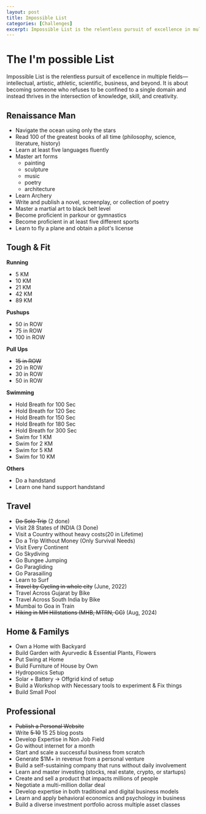 ```yaml
---
layout: post
title: Impossible List
categories: [Challenges]
excerpt: Impossible List is the relentless pursuit of excellence in multiple fields—intellectual, artistic, athletic, scientific, business, and beyond. It is about becoming someone who refuses to be confined to a single domain and instead thrives in the intersection of knowledge, skill, and creativity.
---
```


# The I'm possible List

Impossible List is the relentless pursuit of excellence in multiple fields—intellectual, artistic, athletic, scientific, business, and beyond. It is about becoming someone who refuses to be confined to a single domain and instead thrives in the intersection of knowledge, skill, and creativity.

## Renaissance Man

- Navigate the ocean using only the stars
- Read 100 of the greatest books of all time (philosophy, science, literature, history)
- Learn at least five languages fluently
- Master art forms 
  - painting 
  - sculpture
  - music 
  - poetry 
  - architecture
- Learn Archery
- Write and publish a novel, screenplay, or collection of poetry
- Master a martial art to black belt level
- Become proficient in parkour or gymnastics
- Become proficient in at least five different sports
- Learn to fly a plane and obtain a pilot's license


## Tough & Fit

**Running**
- 5 KM
- 10 KM
- 21 KM
- 42 KM
- 89 KM

**Pushups**
- 50 in ROW
- 75 in ROW
- 100 in ROW

**Pull Ups**
- ~~15 in ROW~~
- 20 in ROW
- 30 in ROW
- 50 in ROW

**Swimming**
- Hold Breath for 100 Sec
- Hold Breath for 120 Sec
- Hold Breath for 150 Sec
- Hold Breath for 180 Sec
- Hold Breath for 300 Sec
- Swim for 1 KM
- Swim for 2 KM
- Swim for 5 KM
- Swim for 10 KM

**Others**
- Do a handstand
- Learn one hand support handstand


## Travel 

- ~~Do Solo Trip~~ (2 done)
- Visit 28 States of INDIA (3 Done)
- Visit a Country without heavy costs(20 in Lifetime)
- Do a Trip Without Money (Only Survival Needs)
- Visit Every Continent
- Go Skydiving 
- Go Bungee Jumping 
- Go Paragliding 
- Go Parasailing 
- Learn to Surf
- ~~Travel by Cycling in whole city~~ (June, 2022)
- Travel Across Gujarat by Bike
- Travel Across South India by Bike
- Mumbai to Goa in Train
- ~~Hiking in MH Hillstations (MHB, MTRN, GG)~~ (Aug, 2024)


## Home & Familys
- Own a Home with Backyard
- Build Garden with Ayurvedic & Essential Plants, Flowers
- Put Swing at Home
- Build Furniture of House by Own
- Hydroponics Setup
- Solar + Battery -> Offgrid kind of setup
- Build a Workshop with Necessary tools to experiment & Fix things
- Build Small Pool 

## Professional
- ~~Publish a Personal Website~~
- Write ~~5 10~~ 15 25 blog posts
- Develop Expertise in Non Job Field 
- Go without internet for a month
- Start and scale a successful business from scratch
- Generate $1M+ in revenue from a personal venture
- Build a self-sustaining company that runs without daily involvement
- Learn and master investing (stocks, real estate, crypto, or startups)
- Create and sell a product that impacts millions of people
- Negotiate a multi-million dollar deal
- Develop expertise in both traditional and digital business models
- Learn and apply behavioral economics and psychology in business
- Build a diverse investment portfolio across multiple asset classes
